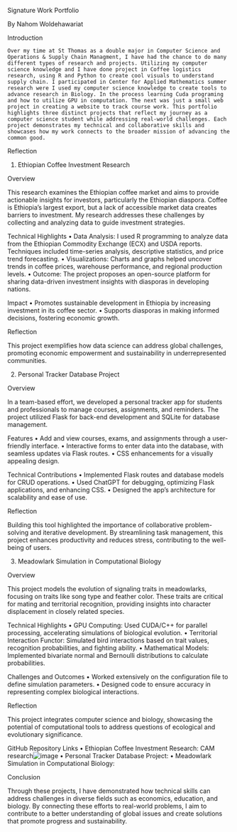 Signature Work Portfolio

By Nahom Woldehawariat

Introduction

	Over my time at St Thomas as a double major in Computer Science and Operations & Supply Chain Managment, I have had the chance to do many different types of research and projects. Utilizing my computer science knowledge and I have done project in Coffee logistics research, using R and Python to create cool visuals to understand supply chain. I participated in Center for Applied Mathematics summer research were I used my computer science knowledge to create tools to advance research in Biology. In the process learning Cuda programing and how to utilize GPU in computation. The next was just a small web project in creating a website to track course work. This portfolio highlights three distinct projects that reflect my journey as a computer science student while addressing real-world challenges. Each project demonstrates my technical and collaborative skills and showcases how my work connects to the broader mission of advancing the common good.

Reflection

1. Ethiopian Coffee Investment Research

Overview

This research examines the Ethiopian coffee market and aims to provide actionable insights for investors, particularly the Ethiopian diaspora. Coffee is Ethiopia’s largest export, but a lack of accessible market data creates barriers to investment. My research addresses these challenges by collecting and analyzing data to guide investment strategies.

Technical Highlights
	•	Data Analysis: I used R programming to analyze data from the Ethiopian Commodity Exchange (ECX) and USDA reports. Techniques included time-series analysis, descriptive statistics, and price trend forecasting.
	•	Visualizations: Charts and graphs helped uncover trends in coffee prices, warehouse performance, and regional production levels.
	•	Outcome: The project proposes an open-source platform for sharing data-driven investment insights with diasporas in developing nations.

Impact
	•	Promotes sustainable development in Ethiopia by increasing investment in its coffee sector.
	•	Supports diasporas in making informed decisions, fostering economic growth.

Reflection

This project exemplifies how data science can address global challenges, promoting economic empowerment and sustainability in underrepresented communities.

2. Personal Tracker Database Project

Overview

In a team-based effort, we developed a personal tracker app for students and professionals to manage courses, assignments, and reminders. The project utilized Flask for back-end development and SQLite for database management.

Features
	•	Add and view courses, exams, and assignments through a user-friendly interface.
	•	Interactive forms to enter data into the database, with seamless updates via Flask routes.
	•	CSS enhancements for a visually appealing design.

Technical Contributions
	•	Implemented Flask routes and database models for CRUD operations.
	•	Used ChatGPT for debugging, optimizing Flask applications, and enhancing CSS.
	•	Designed the app’s architecture for scalability and ease of use.

Reflection

Building this tool highlighted the importance of collaborative problem-solving and iterative development. By streamlining task management, this project enhances productivity and reduces stress, contributing to the well-being of users.

3. Meadowlark Simulation in Computational Biology

Overview

This project models the evolution of signaling traits in meadowlarks, focusing on traits like song type and feather color. These traits are critical for mating and territorial recognition, providing insights into character displacement in closely related species.

Technical Highlights
	•	GPU Computing: Used CUDA/C++ for parallel processing, accelerating simulations of biological evolution.
	•	Territorial Interaction Functor: Simulated bird interactions based on trait values, recognition probabilities, and fighting ability.
	•	Mathematical Models: Implemented bivariate normal and Bernoulli distributions to calculate probabilities.

Challenges and Outcomes
	•	Worked extensively on the configuration file to define simulation parameters.
	•	Designed code to ensure accuracy in representing complex biological interactions.

Reflection

This project integrates computer science and biology, showcasing the potential of computational tools to address questions of ecological and evolutionary significance.


GitHub Repository Links
	•	Ethiopian Coffee Investment Research: CAM research![image](https://github.com/user-attachments/assets/4c6fca82-a017-4d3c-9f83-133656d259b8)
	•	Personal Tracker Database Project: 
	•	Meadowlark Simulation in Computational Biology: 


 Conclusion

Through these projects, I have demonstrated how technical skills can address challenges in diverse fields such as economics, education, and biology. By connecting these efforts to real-world problems, I aim to contribute to a better understanding of global issues and create solutions that promote progress and sustainability.












